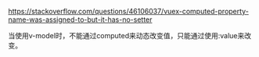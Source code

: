https://stackoverflow.com/questions/46106037/vuex-computed-property-name-was-assigned-to-but-it-has-no-setter



当使用v-model时，不能通过computed来动态改变值，只能通过使用:value来改变。


